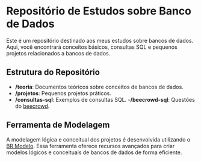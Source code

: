 # Repositório de Estudos sobre Banco de Dados

Este é um repositório destinado aos meus estudos sobre bancos de dados. Aqui, você encontrará conceitos básicos, consultas SQL e pequenos projetos relacionados a bancos de dados.

## Estrutura do Repositório

- **/teoria**: Documentos teóricos sobre conceitos de bancos de dados.
- **/projetos**: Pequenos projetos práticos.
- **/consultas-sql**: Exemplos de consultas SQL.
-**/beecrowd-sql**: Questões do [beecrowd](https://www.beecrowd.com.br/).

## Ferramenta de Modelagem 

A modelagem lógica e conceitual dos projetos é desenvolvida utilizando o [BR Modelo](https://sourceforge.net/projects/brmodelo30/). Essa ferramenta oferece recursos avançados para criar modelos lógicos e conceituais de bancos de dados de forma eficiente.

